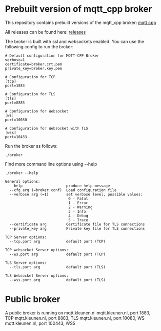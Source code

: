 # Prebuilt version of mqtt_cpp broker

This repository contains prebuilt versions of the mqtt_cpp broker:
[mqtt cpp](https://github.com/kleunen/mqtt_cpp)

All releases can be found here:
[releases](https://github.com/kleunen/mqtt_cpp_broker_prebuilt/releases)

The broker is built with ssl and websockets enabled. You can use the following
config to run the broker: 

```
# Default configuration for MQTT-CPP Broker
verbose=1
certificate=broker.crt.pem
private_key=broker.key.pem

# Configuration for TCP 
[tcp]
port=1883

# Configuration for TLS
[tls]
port=8883

# Configuration for Websocket
[ws]
port=10080

# Configuration for Websocket with TLS
[wss]
port=10433
```

Run the broker as follows: 
```
./broker 
```

Find more command line options using --help

```
./broker --help

General options:
  --help                    produce help message
  --cfg arg (=broker.conf)  Load configuration file
  --verbose arg (=1)        set verbose level, possible values:
                             0 - Fatal
                             1 - Error
                             2 - Warning
                             3 - Info
                             4 - Debug
                             5 - Trace
  --certificate arg         Certificate file for TLS connections
  --private_key arg         Private key file for TLS connections

TCP Server options:
  --tcp.port arg            default port (TCP)

TCP websocket Server options:
  --ws.port arg             default port (TCP)

TLS Server options:
  --tls.port arg            default port (TLS)

TLS Websocket Server options:
  --wss.port arg            default port (TLS)
```

# Public broker

A public broker is running on mqtt.kleunen.nl
mqtt.kleunen.nl, port 1883, TCP
mqtt.kleunen.nl, port 8883, TLS
mqtt.kleunen.nl, port 10080, WS
mqtt.kleunen.nl, port 100443, WSS




